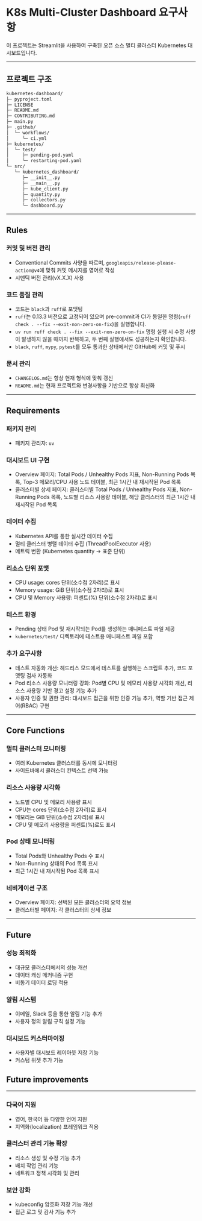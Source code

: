 # K8s Multi-Cluster Dashboard 요구사항

이 프로젝트는 Streamlit을 사용하여 구축된 오픈 소스 멀티 클러스터 Kubernetes 대시보드입니다.

---

## 프로젝트 구조

```md
kubernetes-dashboard/
├─ pyproject.toml
├─ LICENSE
├─ README.md
├─ CONTRIBUTING.md
├─ main.py
├─ .github/
│  └─ workflows/
│     └─ ci.yml
├─ kubernetes/
│  └─ test/
│     ├─ pending-pod.yaml
│     └─ restarting-pod.yaml
└─ src/
   └─ kubernetes_dashboard/
      ├─ __init__.py
      ├─ __main__.py
      ├─ kube_client.py
      ├─ quantity.py
      ├─ collectors.py
      └─ dashboard.py
```

---

## Rules

### 커밋 및 버전 관리

- Conventional Commits 사양을 따르며, `googleapis/release-please-action@v4`에 맞춰 커밋 메시지를 영어로 작성
- 시맨틱 버전 관리(vX.X.X) 사용

### 코드 품질 관리

- 코드는 `black`과 `ruff`로 포맷팅
- `ruff`는 0.13.3 버전으로 고정되어 있으며 pre-commit과 CI가 동일한 명령(`ruff check . --fix --exit-non-zero-on-fix`)을 실행합니다.
- `uv run ruff check . --fix --exit-non-zero-on-fix` 명령 실행 시 수정 사항이 발생하지 않을 때까지 반복하고, 두 번째 실행에서도 성공하는지 확인합니다.
- `black`, `ruff`, `mypy`, `pytest`를 모두 통과한 상태에서만 GitHub에 커밋 및 푸시

### 문서 관리

- `CHANGELOG.md`는 항상 현재 형식에 맞춰 갱신
- `README.md`는 현재 프로젝트와 변경사항을 기반으로 항상 최신화

---

## Requirements

### 패키지 관리

- 패키지 관리자: `uv`

### 대시보드 UI 구현

- Overview 페이지: Total Pods / Unhealthy Pods 지표, Non-Running Pods 목록, Top-3 메모리/CPU 사용 노드 테이블, 최근 1시간 내 재시작된 Pod 목록
- 클러스터별 상세 페이지: 클러스터별 Total Pods / Unhealthy Pods 지표, Non-Running Pods 목록, 노드별 리소스 사용량 테이블, 해당 클러스터의 최근 1시간 내 재시작된 Pod 목록

### 데이터 수집


- Kubernetes API를 통한 실시간 데이터 수집
- 멀티 클러스터 병렬 데이터 수집 (ThreadPoolExecutor 사용)
- 메트릭 변환 (Kubernetes quantity → 표준 단위)

### 리소스 단위 포맷

- CPU usage: cores 단위(소수점 2자리)로 표시
- Memory usage: GiB 단위(소수점 2자리)로 표시
- CPU 및 Memory 사용량: 퍼센트(%) 단위(소수점 2자리)로 표시

### 테스트 환경

- Pending 상태 Pod 및 재시작되는 Pod를 생성하는 매니페스트 파일 제공
- `kubernetes/test/` 디렉토리에 테스트용 매니페스트 파일 포함

### 추가 요구사항

- 테스트 자동화 개선: 헤드리스 모드에서 테스트를 실행하는 스크립트 추가, 코드 포맷팅 검사 자동화
- Pod 리소스 사용량 모니터링 강화: Pod별 CPU 및 메모리 사용량 시각화 개선, 리소스 사용량 기반 경고 설정 기능 추가
- 사용자 인증 및 권한 관리: 대시보드 접근을 위한 인증 기능 추가, 역할 기반 접근 제어(RBAC) 구현

---

## Core Functions

### 멀티 클러스터 모니터링

- 여러 Kubernetes 클러스터를 동시에 모니터링
- 사이드바에서 클러스터 컨텍스트 선택 가능

### 리소스 사용량 시각화

- 노드별 CPU 및 메모리 사용량 표시
- CPU는 cores 단위(소수점 2자리)로 표시
- 메모리는 GiB 단위(소수점 2자리)로 표시
- CPU 및 메모리 사용량을 퍼센트(%)로도 표시

### Pod 상태 모니터링

- Total Pods와 Unhealthy Pods 수 표시
- Non-Running 상태의 Pod 목록 표시
- 최근 1시간 내 재시작된 Pod 목록 표시

### 네비게이션 구조

- Overview 페이지: 선택된 모든 클러스터의 요약 정보
- 클러스터별 페이지: 각 클러스터의 상세 정보

---

## Future

### 성능 최적화

- 대규모 클러스터에서의 성능 개선
- 데이터 캐싱 메커니즘 구현
- 비동기 데이터 로딩 적용

### 알림 시스템

- 이메일, Slack 등을 통한 알림 기능 추가
- 사용자 정의 알림 규칙 설정 기능

### 대시보드 커스터마이징

- 사용자별 대시보드 레이아웃 저장 기능
- 커스텀 위젯 추가 기능

## Future improvements

---

### 다국어 지원

- 영어, 한국어 등 다양한 언어 지원
- 지역화(localization) 프레임워크 적용

### 클러스터 관리 기능 확장

- 리소스 생성 및 수정 기능 추가
- 배치 작업 관리 기능
- 네트워크 정책 시각화 및 관리

### 보안 강화

- kubeconfig 암호화 저장 기능 개선
- 접근 로그 및 감사 기능 추가
